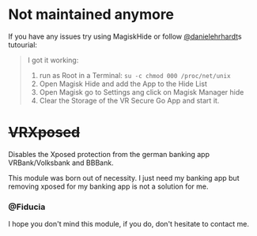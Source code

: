 # Not maintained anymore
If you have any issues try using MagiskHide or follow [@danielehrhardt](https://github.com/danielehrhardt)s tutourial:

> I got it working:
> 
> 1. run as Root in a Terminal: `su -c chmod 000 /proc/net/unix `
> 2. Open Magisk Hide and add the App to the Hide List
> 3. Open Magisk go to Settings ang click on Magisk Manager hide
> 4. Clear the Storage of the VR Secure Go App and start it.



# ~~VRXposed~~
Disables the Xposed protection from the german banking app VRBank/Volksbank and BBBank.

This module was born out of necessity. I just need my banking app but removing xposed for my banking app is not a solution for me.

### @Fiducia

I hope you don't mind this module, if you do, don't hesitate to contact me.
